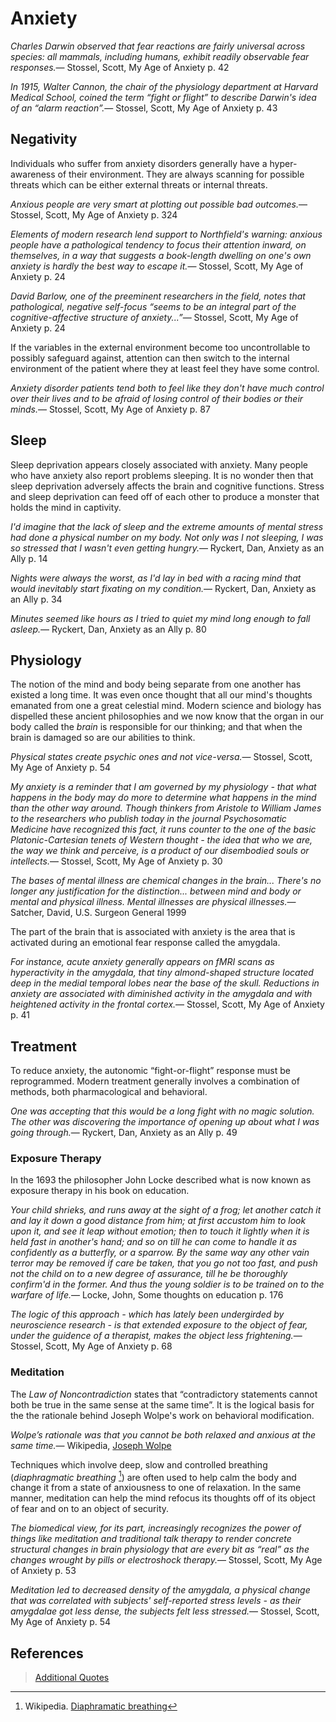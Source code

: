 Anxiety
=======

<quote><cite>Charles Darwin observed that fear reactions are fairly universal across species: all mammals, including humans, exhibit readily observable fear responses.</cite><span>— <author>Stossel, Scott</author>, <book>My Age of Anxiety p. 42</book></span></quote>

<quote><cite>In 1915, Walter Cannon, the chair of the physiology department at Harvard Medical School, coined the term “fight or flight” to describe Darwin's idea of an “alarm reaction”.</cite><span>— <author>Stossel, Scott</author>, <book>My Age of Anxiety p. 43</book></span></quote>

Negativity
----------

Individuals who suffer from anxiety disorders generally have a hyper-awareness of their environment. They are always scanning for possible threats which can be either external threats or internal threats.

<quote><cite>Anxious people are very smart at plotting out possible bad outcomes.</cite><span>— <author>Stossel, Scott</author>, <book>My Age of Anxiety p. 324</book></span></quote>

<quote><cite>Elements of modern research lend support to Northfield's warning: anxious people have a pathological tendency to focus their attention inward, on themselves, in a way that suggests a book-length dwelling on one's own anxiety is hardly the best way to escape it.</cite><span>— <author>Stossel, Scott</author>, <book>My Age of Anxiety p. 24</book></span></quote>

<quote><cite>David Barlow, one of the preeminent researchers in the field, notes that pathological, negative self-focus “seems to be an integral part of the cognitive-affective structure of anxiety...”</cite><span>— <author>Stossel, Scott</author>, <book>My Age of Anxiety p. 24</book></span></quote>

If the variables in the external environment become too uncontrollable to possibly safeguard against, attention can then switch to the internal environment of the patient where they at least feel they have some control.

<quote><cite>Anxiety disorder patients tend both to feel like they don't have much control over their lives and to be afraid of losing control of their bodies or their minds.</cite><span>— <author>Stossel, Scott</author>, <book>My Age of Anxiety p. 87</book></span></quote>

Sleep
-----

Sleep deprivation appears closely associated with anxiety. Many people who have anxiety also report problems sleeping. It is no wonder then that sleep deprivation adversely affects the brain and cognitive functions. Stress and sleep deprivation can feed off of each other to produce a monster that holds the mind in captivity.

<quote><cite>I'd imagine that the lack of sleep and the extreme amounts of mental stress had done a physical number on my body. Not only was I not sleeping, I was so stressed that I wasn't even getting hungry.</cite><span>— <author>Ryckert, Dan</author>, <book>Anxiety as an Ally p. 14</book></span></quote>

<quote><cite>Nights were always the worst, as I'd lay in bed with a racing mind that would inevitably start fixating on my condition.</cite><span>— <author>Ryckert, Dan</author>, <book>Anxiety as an Ally p. 34</book></span></quote>

<quote><cite>Minutes seemed like hours as I tried to quiet my mind long enough to fall asleep.</cite><span>— <author>Ryckert, Dan</author>, <book>Anxiety as an Ally p. 80</book></span></quote>

Physiology
----------

The notion of the mind and body being separate from one another has existed a long time. It was even once thought that all our mind's thoughts emanated from one a great celestial mind. Modern science and biology has dispelled these ancient philosophies and we now know that the organ in our body called the *brain* is responsible for our thinking; and that when the brain is damaged so are our abilities to think.

<quote><cite>Physical states create psychic ones and not vice-versa.</cite><span>— <author>Stossel, Scott</author>, <book>My Age of Anxiety p. 54</book></span></quote>

<quote><cite>My anxiety is a reminder that I am governed by my physiology - that what happens in the body may do more to determine what happens in the mind than the other way around. Though thinkers from Aristole to William James to the researchers who publish today in the journal Psychosomatic Medicine have recognized this fact, it runs counter to the one of the basic Platonic-Cartesian tenets of Western thought - the idea that who we are, the way we think and perceive, is a product of our disembodied souls or intellects.</cite><span>— <author>Stossel, Scott</author>, <book>My Age of Anxiety p. 30</book></span></quote>

<quote><cite>The bases of mental illness are chemical changes in the brain... There's no longer any justification for the distinction... between mind and body or mental and physical illness. Mental illnesses are physical illnesses.</cite><span>— <author>Satcher, David</author>, <book>U.S. Surgeon General 1999</book></span></quote>

The part of the brain that is associated with anxiety is the area that is activated during an emotional fear response called the amygdala.

<quote><cite>For instance, acute anxiety generally appears on fMRI scans as <i>hyperactivity in the amygdala</i>, that tiny almond-shaped structure located deep in the medial temporal lobes near the base of the skull. Reductions in anxiety are associated with <i>diminished activity in the amygdala</i> and with heightened activity in the frontal cortex.</cite><span>— <author>Stossel, Scott</author>, <book>My Age of Anxiety p. 41</book></span></quote>

Treatment
---------

To reduce anxiety, the autonomic “fight-or-flight” response must be reprogrammed. Modern treatment generally involves a combination of methods, both pharmacological and behavioral.

<quote><cite>One was accepting that this would be a long fight with no magic solution. The other was discovering the importance of opening up about what I was going through.</cite><span>— <author>Ryckert, Dan</author>, <book>Anxiety as an Ally p. 49</book></span></quote>

### Exposure Therapy

In the 1693 the philosopher John Locke described what is now known as exposure therapy in his book on education.

<quote><cite>Your child shrieks, and runs away at the sight of a frog; let another catch it and lay it down a good distance from him; at first accustom him to look upon it, and see it leap without emotion; then to touch it lightly when it is held fast in another's hand; and so on till he can come to handle it as confidently as a butterfly, or a sparrow. By the same way any other vain terror may be removed if care be taken, that you go not too fast, and push not the child on to a new degree of assurance, till he be thoroughly confirm'd in the former. And thus the young soldier is to be trained on to the warfare of life.</cite><span>— <author>Locke, John</author>, <book>Some thoughts on education p. 176</book></span></quote>

<quote><cite>The logic of this approach - which has lately been undergirded by neuroscience research - is that extended exposure to the object of fear, under the guidence of a therapist, makes the object less frightening.</cite><span>— <author>Stossel, Scott</author>, <book>My Age of Anxiety p. 68</book></span></quote>

### Meditation

The *Law of Noncontradiction* states that “contradictory statements cannot both be true in the same sense at the same time”. It is the logical basis for the the rationale behind Joseph Wolpe's work on behavioral modification.

<quote><cite>Wolpe’s rationale was that you cannot be both relaxed and anxious at the same time.</cite><span>— <author>Wikipedia</author>, <book><a href='https://en.wikipedia.org/wiki/Joseph_Wolpe'>Joseph Wolpe</a></book></span></quote>

Techniques which involve deep, slow and controlled breathing (*diaphragmatic breathing* [^1]) are often used to help calm the body and change it from a state of anxiousness to one of relaxation. In the same manner, meditation can help the mind refocus its thoughts off of its object of fear and on to an object of security.

<quote><cite>The biomedical view, for its part, increasingly recognizes the power of things like meditation and traditional talk therapy to render concrete structural changes in brain physiology that are every bit as “real” as the changes wrought by pills or electroshock therapy.</cite><span>— <author>Stossel, Scott</author>, <book>My Age of Anxiety p. 53</book></span></quote>

<quote><cite>Meditation led to decreased density of the amygdala, a physical change that was correlated with subjects' self-reported stress levels - as their amygdalae got less dense, the subjects felt less stressed.</cite><span>— <author>Stossel, Scott</author>, <book>My Age of Anxiety p. 54</book></span></quote>

References
----------

<references/>

[^1]: Wikipedia. [Diaphramatic breathing](https://en.wikipedia.org/wiki/Diaphragmatic_breathing)

> [Additional Quotes](./anxiety-talk.md)
